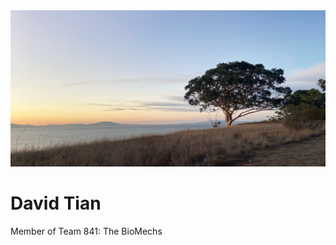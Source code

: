 <img src="images/IMG_1307.jpg" height=250 width=1500/>

# David Tian

Member of Team 841: The BioMechs